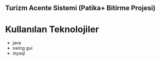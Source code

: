 ## Turizm Acente Sistemi (Patika+ Bitirme Projesi)

# Kullanılan Teknolojiler
- java 
- swing gui
- mysql



